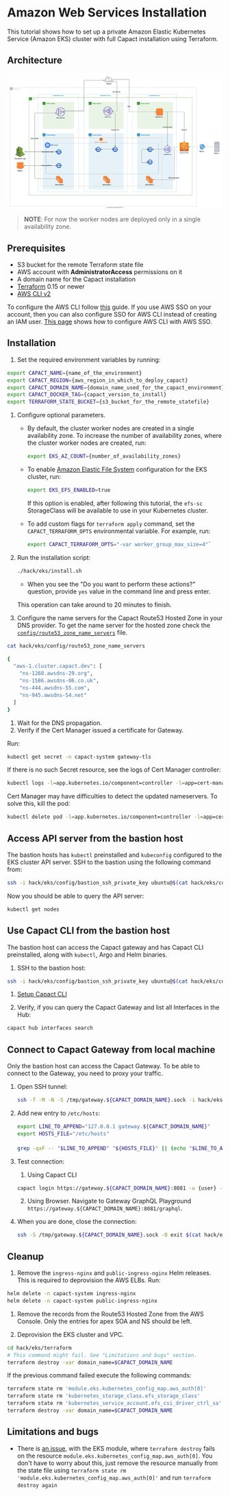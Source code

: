 # Amazon Web Services Installation

This tutorial shows how to set up a private Amazon Elastic Kubernetes Service (Amazon EKS) cluster with full Capact installation using Terraform.

## Architecture

![Diagram](./assets/Capact_EKS.svg)

> **NOTE**: For now the worker nodes are deployed only in a single availability zone.

## Prerequisites

- S3 bucket for the remote Terraform state file
- AWS account with **AdministratorAccess** permissions on it
- A domain name for the Capact installation
- [Terraform](https://www.terraform.io/downloads.html) 0.15 or newer
- [AWS CLI v2](https://docs.aws.amazon.com/cli/latest/userguide/install-cliv2.html)
  
To configure the AWS CLI follow [this](https://docs.aws.amazon.com/cli/latest/userguide/cli-configure-quickstart.html) guide.
If you use AWS SSO on your account, then you can also configure SSO for AWS CLI instead of creating an IAM user. [This page](https://docs.aws.amazon.com/cli/latest/userguide/cli-configure-sso.html) shows how to configure AWS CLI with AWS SSO.

## Installation

1. Set the required environment variables by running:
   
  ```bash
  export CAPACT_NAME={name_of_the_environment}
  export CAPACT_REGION={aws_region_in_which_to_deploy_capact}
  export CAPACT_DOMAIN_NAME={domain_name_used_for_the_capact_environment}
  export CAPACT_DOCKER_TAG={capact_version_to_install}
  export TERRAFORM_STATE_BUCKET={s3_bucket_for_the_remote_statefile}
  ```

1. Configure optional parameters.

   - By default, the cluster worker nodes are created in a single availability zone. To increase the number of availability zones, where the cluster worker nodes are created, run:
     
     ```bash
     export EKS_AZ_COUNT={number_of_availability_zones}
     ```
     
   - To enable [Amazon Elastic File System](https://aws.amazon.com/efs/) configuration for the EKS cluster, run:
      
     ```bash
     export EKS_EFS_ENABLED=true
     ```
     
     If this option is enabled, after following this tutorial, the `efs-sc` StorageClass will be available to use in your Kubernetes cluster. 

   - To add custom flags for `terraform apply` command, set the `CAPACT_TERRAFORM_OPTS` environmental variable. For example, run:
      
     ```bash
     export CAPACT_TERRAFORM_OPTS="-var worker_group_max_size=4"` 
     ```

1. Run the installation script:
   
   ```bash
   ./hack/eks/install.sh
   ```

   - When you see the "Do you want to perform these actions?" question, provide `yes` value in the command line and press enter. 
     
   This operation can take around to 20 minutes to finish.
   
1. Configure the name servers for the Capact Route53 Hosted Zone in your DNS provider. To get the name server for the hosted zone check the [`config/route53_zone_name_servers`](https://github.com/capactio/capact/tree/main/config/route53_zone_name_servers) file.
  ```bash
  cat hack/eks/config/route53_zone_name_servers
  ```
  ```bash
  {
    "aws-1.cluster.capact.dev": [
      "ns-1260.awsdns-29.org",
      "ns-1586.awsdns-06.co.uk",
      "ns-444.awsdns-55.com",
      "ns-945.awsdns-54.net"
    ]
  }
  ```

1. Wait for the DNS propagation.
1. Verify if the Cert Manager issued a certificate for Gateway.

  Run:

  ```bash
  kubectl get secret -n capact-system gateway-tls
  ```

  If there is no such Secret resource, see the logs of Cert Manager controller:
  
  ```bash
  kubectl logs -l=app.kubernetes.io/component=controller -l=app=cert-manager -n capact-system
  ```
  
  Cert Manager may have difficulties to detect the updated nameservers. To solve this, kill the pod: 
  
  ```bash
  kubectl delete pod -l=app.kubernetes.io/component=controller -l=app=cert-manager -n capact-system
  ```

## Access API server from the bastion host

The bastion hosts has `kubectl` preinstalled and `kubeconfig` configured to the EKS cluster API server. SSH to the bastion using the following command from:
```bash
ssh -i hack/eks/config/bastion_ssh_private_key ubuntu@$(cat hack/eks/config/bastion_public_ip)
```

Now you should be able to query the API server:
```bash
kubectl get nodes
```

## Use Capact CLI from the bastion host

The bastion host can access the Capact gateway and has Capact CLI preinstalled, along with `kubectl`, Argo and Helm binaries.

1. SSH to the bastion host:
  ```bash
  ssh -i hack/eks/config/bastion_ssh_private_key ubuntu@$(cat hack/eks/config/bastion_public_ip)
  ```

1. [Setup Capact CLI](../cli/getting-started.mdx#first-use)

1. Verify, if you can query the Capact Gateway and list all Interfaces in the Hub:
  ```bash
  capact hub interfaces search
  ```

## Connect to Capact Gateway from local machine

Only the bastion host can access the Capact Gateway. To be able to connect to the Gateway, you need to proxy your traffic.

1. Open SSH tunnel:
   ```bash
   ssh -f -M -N -S /tmp/gateway.${CAPACT_DOMAIN_NAME}.sock -i hack/eks/config/bastion_ssh_private_key ubuntu@$(cat hack/eks/config/bastion_public_ip) -L 127.0.0.1:8081:gateway.${CAPACT_DOMAIN_NAME}:443
   ``` 

1. Add new entry to `/etc/hosts`:
   ```bash
   export LINE_TO_APPEND="127.0.0.1 gateway.${CAPACT_DOMAIN_NAME}"
   export HOSTS_FILE="/etc/hosts"
   
   grep -qxF -- "$LINE_TO_APPEND" "${HOSTS_FILE}" || (echo "$LINE_TO_APPEND" | sudo tee -a "${HOSTS_FILE}" > /dev/null)
   ```

1. Test connection:
   
   1. Using Capact CLI 
   ```bash
   capact login https://gateway.${CAPACT_DOMAIN_NAME}:8081 -u {user} -p {password}
   ```

   2. Using Browser. Navigate to Gateway GraphQL Playground `https://gateway.${CAPACT_DOMAIN_NAME}:8081/graphql`.

1. When you are done, close the connection:

   ```bash
   ssh -S /tmp/gateway.${CAPACT_DOMAIN_NAME}.sock -O exit $(cat hack/eks/config/bastion_public_ip)
   ``` 

## Cleanup

1. Remove the `ingress-nginx` and `public-ingress-nginx` Helm releases. This is required to deprovision the AWS ELBs. Run:
   
  ```bash
  helm delete -n capact-system ingress-nginx
  helm delete -n capact-system public-ingress-nginx
  ```

1. Remove the records from the Route53 Hosted Zone from the AWS Console. Only the entries for apex SOA and NS should be left.

1. Deprovision the EKS cluster and VPC.
 
  ```bash
  cd hack/eks/terraform
  # This command might fail. See "Limitations and bugs" section.
  terraform destroy -var domain_name=$CAPACT_DOMAIN_NAME
  ```

  If the previous command failed execute the following commands:
 
  ```bash
  terraform state rm 'module.eks.kubernetes_config_map.aws_auth[0]'
  terraform state rm 'kubernetes_storage_class.efs_storage_class'
  terraform state rm 'kubernetes_service_account.efs_csi_driver_ctrl_sa'
  terraform destroy -var domain_name=$CAPACT_DOMAIN_NAME
  ```

## Limitations and bugs

- There is [an issue](https://github.com/terraform-aws-modules/terraform-aws-eks/issues/1162), with the EKS module, where `terraform destroy` fails on the resource `module.eks.kubernetes_config_map.aws_auth[0]`. You don't have to worry about this, just remove the resource manually from the state file using `terraform state rm 'module.eks.kubernetes_config_map.aws_auth[0]'` and run `terraform destroy again`
